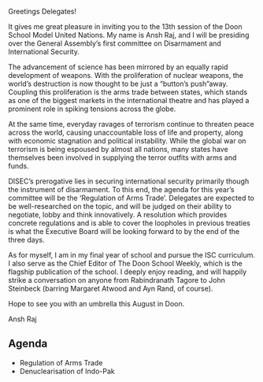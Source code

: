 Greetings Delegates!

It gives me great pleasure in inviting you to the 13th session of the Doon School Model United Nations. My name is Ansh Raj, and I will be presiding over the General Assembly’s first committee on Disarmament and International Security.

The advancement of science has been mirrored by an equally rapid development of weapons. With the proliferation of nuclear weapons, the world’s destruction is now thought to be just a “button’s push”away. Coupling this proliferation is the arms trade between states, which stands as one of the biggest markets in the international theatre and has played a prominent role in spiking tensions across the globe.

At the same time, everyday ravages of terrorism continue to threaten peace across the world, causing unaccountable loss of life and property, along with economic stagnation and political instability. While the global war on terrorism is being espoused by almost all nations, many states have themselves been involved in supplying the terror outfits with arms and funds.

DISEC’s prerogative lies in securing international security primarily though the instrument of disarmament. To this end, the agenda for this year’s committee will be the ‘Regulation of Arms Trade’. Delegates are expected to be well-researched on the topic, and will be judged on their ability to negotiate, lobby and think innovatively. A resolution which provides concrete regulations and is able to cover the loopholes in previous treaties is what the Executive Board will be looking forward to by the end of the three days.

As for myself, I am in my final year of school and pursue the ISC curriculum. I also serve as the Chief Editor of The Doon School Weekly, which is the flagship publication of the school. I deeply enjoy reading, and will happily strike a conversation on anyone from Rabindranath Tagore to John Steinbeck (barring Margaret Atwood and Ayn Rand, of course).

Hope to see you with an umbrella this August in Doon.

Ansh Raj

## Agenda

- Regulation of Arms Trade
- Denuclearisation of Indo-Pak